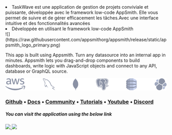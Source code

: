 <li>TaskWave est une application de gestion de projets conviviale et puissante, développée avec le framework low-code AppSmith. Elle vous permet de suivre et de gérer efficacement les tâches.Avec une interface intuitive et des fonctionnalités avancées </li>
<li>Développée en utilisant le framework low-code AppSmith</li>
![](https://raw.githubusercontent.com/appsmithorg/appsmith/release/static/appsmith_logo_primary.png)

This app is built using Appsmith. Turn any datasource into an internal app in minutes. Appsmith lets you drag-and-drop components to build dashboards, write logic with JavaScript objects and connect to any API, database or GraphQL source.

![](https://raw.githubusercontent.com/appsmithorg/appsmith/release/static/images/integrations.png)

### [Github](https://github.com/appsmithorg/appsmith) • [Docs](https://docs.appsmith.com/?utm_source=github&utm_medium=social&utm_content=appsmith_docs&utm_campaign=null&utm_term=appsmith_docs) • [Community](https://community.appsmith.com/) • [Tutorials](https://github.com/appsmithorg/appsmith/tree/update/readme#tutorials) • [Youtube](https://www.youtube.com/appsmith) • [Discord](https://discord.gg/rBTTVJp)

##### You can visit the application using the below link

###### [![](https://assets.appsmith.com/git-sync/Buttons.svg) ](https://app.appsmith.com/applications/64a6797f4d60e87c5655e31c/pages/64a6797f4d60e87c5655e31f) [![](https://assets.appsmith.com/git-sync/Buttons2.svg)](https://app.appsmith.com/applications/64a6797f4d60e87c5655e31c/pages/64a6797f4d60e87c5655e31f/edit)
